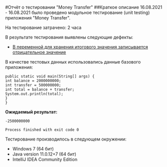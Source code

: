 #Отчёт о тестировании "Money Transfer"
##Краткое описание
16.08.2021 - 16.08.2021 было проведено модульное тестирование (unit testing) приложения "Money Transfer".

На тестирование затрачено: 2 часа

В результате тестирования выявлены следующие дефекты:

- [В переменной для хранения итогового значения записывается отрицательное значение](https://github.com/Ksuschka/Money-Transfer/issues/1)


В качестве тестовых данных использовались данные базового приложения:

```public class Main {
public static void main(String[] args) {
int balance = 2000000000;
int transfer = 500000000;
int total = balance + transfer;
System.out.println(total);
}
}
```
**Ожидаемый результат:** 

```"C:\Program Files\Eclipse Foundation\jdk-11.0.12.7-hotspot\bin\java.exe" -javaagent:C:\Users\anisimova.om\AppData\Local\JetBrains\Toolbox\apps\IDEA-C\ch-0\212.4746.92\lib\idea_rt.jar=50905:C:\Users\anisimova.om\AppData\Local\JetBrains\Toolbox\apps\IDEA-C\ch-0\212.4746.92\bin -Dfile.encoding=UTF-8 -classpath "D:\Money Transfer\out\production\Money Transfer" Main
-2500000000

Process finished with exit code 0
```


Тестирование производилось в следующем окружении: 
- Windows 7 (64 бит)
- Java version 11.0.12+7 (64 бит)
- IntelliJ IDEA Community Edition